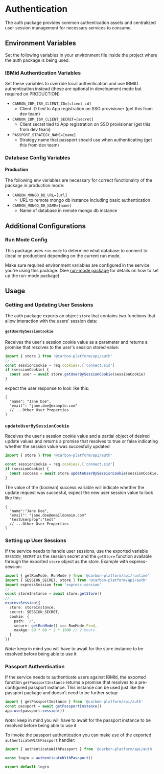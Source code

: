# Authentication

The auth package provides common authentication assets and centralized user session management for
necessary services to consume.

## Environment Variables

Set the following variables in your environment file inside the project where the auth package is
being used.

### IBMid Authentication Variables

Set these variables to override local authentication and use IBMID authentication instead (these are
optional in development mode but required on PRODUCTION)

- `CARBON_IBM_ISV_CLIENT_ID=[client id]`
  - Client ID tied to App registration on SSO provisioner (get this from dev team)
- `CARBON_IBM_ISV_CLIENT_SECRET=[secret]`
  - Client secret tied to App registration on SSO provisioner (get this from dev team)
- `PASSPORT_STRATEGY_NAME=[name]`
  - Strategy name that passport should use when authenticating (get this from dev team)

### Database Config Variables

#### Production

The following env variables are necessary for correct functionality of the package in production
mode:

- `CARBON_MONGO_DB_URL=[url]`
  - URL to remote mongo db instance including basic authentication
- `CARBON_MONGO_DB_NAME=[name]`
  - Name of database in remote mongo db instance

## Additional Configurations

### Run Mode Config

This package uses `run-mode` to determine what database to connect to (local or production)
depending on the current run mode.

Make sure required environment variables are configured in the service you're using this package.
(See [run-mode package](./packages-api.md#run-mode) for details on how to set up the run-mode
package)

## Usage

### Getting and Updating User Sessions

The auth package exports an object `store` that contains two functions that allow interaction with
the users' session data:

#### `getUserBySessionCookie`

Receives the user's session cookie value as a parameter and returns a promise that resolves to the
user's session stored value:

```ts
import { store } from '@carbon-platform/api/auth'
// ...
const sessionCookie = req.cookies?.['connect.sid']
if (sessionCookie) {
  const user = await store.getUserBySessionCookie(sessionCookie)
}
```

expect the user response to look like this:

```jsonc
{
  "name": "Jane Doe",
  "email": "jane.doe@example.com"
  // ...Other User Properties
}
```

### `updateUserBySessionCookie`

Receives the user's session cookie value and a partial object of desired update values and returns a
promise that resolves to true or false indicating whether the session value was succesfully updated

```js
import { store } from '@carbon-platform/api/auth'

const sessionCookie = req.cookies?.['connect.sid']
if (sessionCookie) {
  const success = await store.updateUserBySessionCookie(sessionCookie, { testUserProp: 'test' })
}
```

The value of the (boolean) success variable will indicate whether the update request was succesful,
expect the new user session value to look like this:

```jsonc
{
  "name":"Jane Doe",
  "email": "jane.doe@emaildomain.com"
  "testUserprop":"test"
  // ...Other User Properties
}
```

### Setting up User Sessions

If the service needs to handle user sessions, use the exported variable `SESSION_SECRET` as the
session secret and the `getStore` function available through the exported `store` object as the
store. Example with express-session:

```ts
import { getRunMode, RunMode } from '@carbon-platform/api/runtime'
import { SESSION_SECRET, store } from '@carbon-platform/api/auth'
import expressSession from 'express-session'
// ...
const storeInstance = await store.getStore()
// ...
expressSession({
  store: storeInstance,
  secret: SESSION_SECRET,
  cookie: {
    path: '/',
    secure: getRunMode() === RunMode.Prod,
    maxAge: 60 * 60 * 2 * 1000 // 2 hours
  }
})
```

_Note:_ keep in mind you will have to await for the store instance to be resolved before being able
to use it

### Passport Authentication

If the service needs to authenticate users against IBMId, the exported function
`getPassportInstance` returns a promise that resolves to a pre-configured passport instance. This
instance can be used just like the passport package and doesn't need to be further setup:

```ts
import { getPassportInstance } from '@carbon-platform/api/auth'
const passport = await getPassportInstance()
app.use(passport.session())
```

_Note:_ keep in mind you will have to await for the passport instance to be resolved before being
able to use it

To invoke the passport authentication you can make use of the exported `authenticateWithPassport`
handler:

```ts
import { authenticateWithPassport } from '@carbon-platform/api/auth'

const login = authenticateWithPassport()

export default login
```
